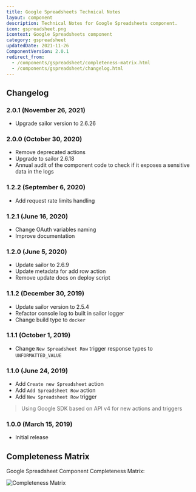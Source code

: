 ```yaml
---
title: Google Spreadsheets Technical Notes
layout: component
description: Technical Notes for Google Spreadsheets component.
icon: gspreadsheet.png
icontext: Google Spreadsheets component
category: gspreadsheet
updatedDate: 2021-11-26
ComponentVersion: 2.0.1
redirect_from:
  - /components/gspreadsheet/completeness-matrix.html
  - /components/gspreadsheet/changelog.html
---
```


## Changelog

### 2.0.1 (November 26, 2021)

* Upgrade sailor version to 2.6.26

### 2.0.0 (October 30, 2020)

* Remove deprecated actions
* Upgrade to sailor 2.6.18
* Annual audit of the component code to check if it exposes a sensitive data in the logs

### 1.2.2 (September 6, 2020)

* Add request rate limits handling

### 1.2.1 (June 16, 2020)

* Change OAuth variables naming
* Improve documentation

### 1.2.0 (June 5, 2020)

* Update sailor to 2.6.9
* Update metadata for add row action
* Remove update docs on deploy script

### 1.1.2 (December 30, 2019)

* Update sailor version to 2.5.4
* Refactor console log to built in sailor logger
* Change build type to `docker`

### 1.1.1 (October 1, 2019)

* Change `New Spreadsheet Row` trigger response types to `UNFORMATTED_VALUE`

### 1.1.0 (June 24, 2019)

* Add `Create new Spreadsheet` action
* Add `Add Spreadsheet Row` action
* Add `New Spreadsheet Row` trigger

> Using Google SDK based on API v4 for new actions and triggers

### 1.0.0 (March 15, 2019)

* Initial release

## Completeness Matrix

Google Spreadsheet Component Completeness Matrix:

![Completeness Matrix](https://user-images.githubusercontent.com/8449044/66487235-a2ed8a00-eab4-11e9-9166-c850f7f6d491.png)
